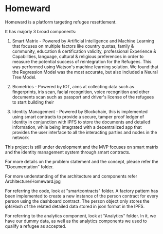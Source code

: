 # Homeward

Homeward is a platform targeting refugee resettlement.

It has majorly 3 broad components:

1) Smart Matrix - Powered by Artificial Intelligence and Machine Learning that focuses on multiple factors like country quotas, family & community, education & certification validity, professional Experience & Capabilities, language, cultural & religious preferences in order to measure the potential success of reintegration for the Refugees. This was performed using Watson's machine learning solution. We found that the Regression Model was the most accurate, but also included a Neural Tree Model.

2) Biometrics - Powered by IOT, aims at collecting data such as fingerprints, iris scan, facial recognition, voice recognition and other documents scan such as passport and driver's license of the refugees to start building their

3) Identity Management - Powered by Blockchain, this is implemented using smart contracts to provide a secure, tamper proof ledger of identity in conjunction with IPFS to store the documents and detailed information, while being integrated with a decentralized app that provides the user interface to all the interacting parties and nodes in the network

This project is still under development and the MVP focuses on smart matrix and the identity management system through smart contracts.

For more details on the problem statement and the concept, please refer the "Documentation" folder.

For more understanding of the architecture and components refer Architecture/Homeward.jpg

For referring the code, look at "smartcontracts" folder. A factory pattern has been implemented to create a new instance of the person contract for every person using the dashboard contract. The person object only stores the ipfsHash of the related detailed data stored in json format in the IPFS.

For referring to the analytics component, look at "Analytics" folder. In it, we have our dummy data, as well as the analytics components we used to qualify a refugee as accepted.



